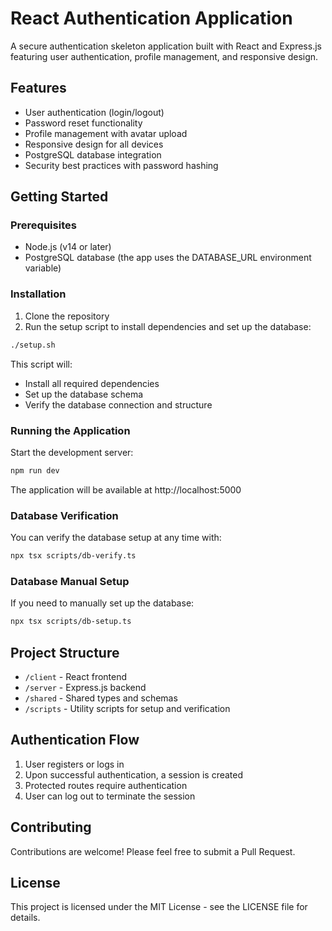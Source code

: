 # React Authentication Application

A secure authentication skeleton application built with React and Express.js featuring user authentication, profile management, and responsive design.

## Features

- User authentication (login/logout)
- Password reset functionality
- Profile management with avatar upload
- Responsive design for all devices
- PostgreSQL database integration
- Security best practices with password hashing

## Getting Started

### Prerequisites

- Node.js (v14 or later)
- PostgreSQL database (the app uses the DATABASE_URL environment variable)

### Installation

1. Clone the repository
2. Run the setup script to install dependencies and set up the database:

```bash
./setup.sh
```

This script will:
- Install all required dependencies
- Set up the database schema
- Verify the database connection and structure

### Running the Application

Start the development server:

```bash
npm run dev
```

The application will be available at http://localhost:5000

### Database Verification

You can verify the database setup at any time with:

```bash
npx tsx scripts/db-verify.ts
```

### Database Manual Setup

If you need to manually set up the database:

```bash
npx tsx scripts/db-setup.ts
```

## Project Structure

- `/client` - React frontend
- `/server` - Express.js backend
- `/shared` - Shared types and schemas
- `/scripts` - Utility scripts for setup and verification

## Authentication Flow

1. User registers or logs in
2. Upon successful authentication, a session is created
3. Protected routes require authentication
4. User can log out to terminate the session

## Contributing

Contributions are welcome! Please feel free to submit a Pull Request.

## License

This project is licensed under the MIT License - see the LICENSE file for details.